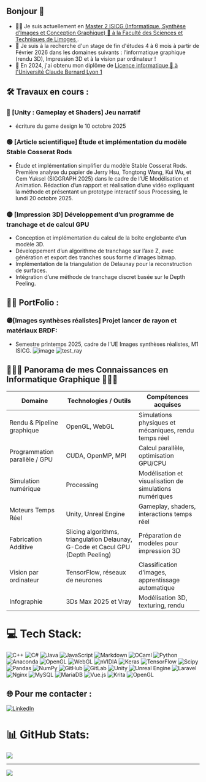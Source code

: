 ## Bonjour 👋
* 👩‍💻 Je suis actuellement en [Master 2 ISICG (Informatique, Synthèse d’Images et Conception Graphique) 📍 à la Faculté des Sciences et Techniques de Limoges ](https://www.sciences.unilim.fr/informatique/master-informatique-isicg/). 
* 🤝 Je suis à la recherche d'un stage de fin d'études 4 à 6 mois à partir de Février 2026 dans les domaines suivants : l’informatique graphique (rendu 3D), Impression 3D et
à la vision par ordinateur !
* 🌱 En 2024, j'ai obtenu mon diplôme de [Licence informatique 📍 à l'Université Claude Bernard Lyon 1](http://licence-info.univ-lyon1.fr/LICENCE/Documents/plaquette_L_info.pdf)


## 🛠️ Travaux en cours : 
### 🔵 [Unity : Gameplay et Shaders] Jeu narratif 
* écriture du game design le 10 octobre 2025

### 🟢 [Article scientifique] Étude et implémentation du modèle Stable Cosserat Rods 
* Étude et implémentation simplifier du modèle Stable Cosserat Rods.
Première analyse du papier de Jerry Hsu, Tongtong Wang, Kui Wu, et Cem Yuksel (SIGGRAPH 2025) dans le cadre de l’UE Modélisation et Animation. Rédaction d’un rapport et réalisation d’une vidéo expliquant la méthode et présentant un prototype interactif sous Processing, le lundi 20 octobre 2025.

### 🟡 [Impression 3D] Développement d’un programme de tranchage et de calcul GPU
* Conception et implémentation du calcul de la boîte englobante d’un modèle 3D.
* Développement d’un algorithme de tranchage sur l’axe Z, avec génération et export des tranches sous forme d’images bitmap.
* Implémentation de la triangulation de Delaunay pour la reconstruction de surfaces.
* Intégration d’une méthode de tranchage discret basée sur le Depth Peeling.

## 👩‍💻 PortFolio   :
### 🟣[Images synthèses réalistes] Projet lancer de rayon et matériaux BRDF: 
* Semestre printemps 2025, cadre de l'UE Images synthèses réalistes, M1 ISICG.
![image](https://github.com/user-attachments/assets/d0777fee-5b64-46f1-a6de-9e29a68467fe)
![test_ray](https://github.com/user-attachments/assets/3103644c-54fe-48d1-9c12-671a82756b48)

## 👩🏻‍💻 Panorama de mes Connaissances en Informatique Graphique 👩🏻‍💻

<table>
  <thead>
    <tr>
      <th>Domaine</th>
      <th>Technologies / Outils</th>
      <th>Compétences acquises</th>
    </tr>
  </thead>
  <tbody>
    <tr>
      <td>Rendu & Pipeline graphique</td>
      <td>OpenGL, WebGL</td>
      <td>Simulations physiques et mécaniques, rendu temps réel</td>
    </tr>
    <tr>
      <td>Programmation parallèle / GPU</td>
      <td>CUDA, OpenMP, MPI</td>
      <td>Calcul parallèle, optimisation GPU/CPU</td>
    </tr>
    <tr>
      <td>Simulation numérique</td>
      <td>Processing</td>
      <td>Modélisation et visualisation de simulations numériques</td>
    </tr>
    <tr>
      <td>Moteurs Temps Réel</td>
      <td>Unity, Unreal Engine</td>
      <td>Gameplay, shaders, interactions temps réel</td>
    </tr>
    <tr>
      <td>Fabrication Additive</td>
      <td>Slicing algorithms, triangulation Delaunay, G-Code et Cacul GPU (Depth Peeling)</td>
      <td>Préparation de modèles pour impression 3D</td>
    </tr>
    <tr>
      <td>Vision par ordinateur</td>
      <td>TensorFlow, réseaux de neurones</td>
      <td>Classification d’images, apprentissage automatique</td>
    </tr>
    <tr>
      <td>Infographie</td>
      <td>3Ds Max 2025 et Vray</td>
      <td>Modélisation 3D, texturing, rendu</td>
    </tr>
  </tbody>
</table>




# 💻 Tech Stack:
![C++](https://img.shields.io/badge/c++-%2300599C.svg?style=for-the-badge&logo=c%2B%2B&logoColor=white) ![C#](https://img.shields.io/badge/c%23-%23239120.svg?style=for-the-badge&logo=csharp&logoColor=white) ![Java](https://img.shields.io/badge/java-%23ED8B00.svg?style=for-the-badge&logo=openjdk&logoColor=white) ![JavaScript](https://img.shields.io/badge/javascript-%23323330.svg?style=for-the-badge&logo=javascript&logoColor=%23F7DF1E) ![Markdown](https://img.shields.io/badge/markdown-%23000000.svg?style=for-the-badge&logo=markdown&logoColor=white) ![OCaml](https://img.shields.io/badge/OCaml-%23E98407.svg?style=for-the-badge&logo=ocaml&logoColor=white) ![Python](https://img.shields.io/badge/python-3670A0?style=for-the-badge&logo=python&logoColor=ffdd54) ![Anaconda](https://img.shields.io/badge/Anaconda-%2344A833.svg?style=for-the-badge&logo=anaconda&logoColor=white) ![OpenGL](https://img.shields.io/badge/OpenGL-%23FFFFFF.svg?style=for-the-badge&logo=opengl) ![WebGL](https://img.shields.io/badge/WebGL-990000?logo=webgl&logoColor=white&style=for-the-badge) ![nVIDIA](https://img.shields.io/badge/cuda-000000.svg?style=for-the-badge&logo=nVIDIA&logoColor=green) ![Keras](https://img.shields.io/badge/Keras-%23D00000.svg?style=for-the-badge&logo=Keras&logoColor=white) ![TensorFlow](https://img.shields.io/badge/TensorFlow-%23FF6F00.svg?style=for-the-badge&logo=TensorFlow&logoColor=white) ![Scipy](https://img.shields.io/badge/SciPy-%230C55A5.svg?style=for-the-badge&logo=scipy&logoColor=%white) ![Pandas](https://img.shields.io/badge/pandas-%23150458.svg?style=for-the-badge&logo=pandas&logoColor=white) ![NumPy](https://img.shields.io/badge/numpy-%23013243.svg?style=for-the-badge&logo=numpy&logoColor=white) ![GitHub](https://img.shields.io/badge/github-%23121011.svg?style=for-the-badge&logo=github&logoColor=white) ![GitLab](https://img.shields.io/badge/gitlab-%23181717.svg?style=for-the-badge&logo=gitlab&logoColor=white) ![Unity](https://img.shields.io/badge/unity-%23000000.svg?style=for-the-badge&logo=unity&logoColor=white) ![Unreal Engine](https://img.shields.io/badge/unrealengine-%23313131.svg?style=for-the-badge&logo=unrealengine&logoColor=white) ![Laravel](https://img.shields.io/badge/laravel-%23FF2D20.svg?style=for-the-badge&logo=laravel&logoColor=white) ![Nginx](https://img.shields.io/badge/nginx-%23009639.svg?style=for-the-badge&logo=nginx&logoColor=white) ![MySQL](https://img.shields.io/badge/mysql-4479A1.svg?style=for-the-badge&logo=mysql&logoColor=white) ![MariaDB](https://img.shields.io/badge/MariaDB-003545?style=for-the-badge&logo=mariadb&logoColor=white) ![Vue.js](https://img.shields.io/badge/vue.js-%2335495e.svg?style=for-the-badge&logo=vuedotjs&logoColor=%234FC08D) ![Krita](https://img.shields.io/badge/Krita-203759?style=for-the-badge&logo=krita&logoColor=EEF37B) ![OpenGL](https://img.shields.io/badge/OpenGL-white?logo=OpenGL&style=for-the-badge)

## 🌐 Pour me contacter :
[![LinkedIn](https://img.shields.io/badge/LinkedIn-%230077B5.svg?logo=linkedin&logoColor=white)](https://linkedin.com/in/manita-mao) 

# 📊 GitHub Stats:
![](https://nirzak-streak-stats.vercel.app/?user=Joceima&theme=shadow_green&hide_border=false)<br/>


---
[![](https://visitcount.itsvg.in/api?id=Joceima&icon=0&color=10)](https://visitcount.itsvg.in)

<!-- Proudly created with GPRM ( https://gprm.itsvg.in ) -->


<!-- Proudly created with GPRM ( https://gprm.itsvg.in ) -->


